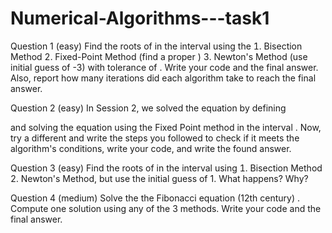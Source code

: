 # Numerical-Algorithms---task1


Question 1 (easy)
Find the roots of in the interval using the
 Bisection Method
 Fixed-Point Method (find a proper )
 Newton's Method (use initial guess of 3
with tolerance of . Write your code and the final answer. Also, report how
many iterations did each algorithm take to reach the final answer.

Question 2 (easy)
In Session 2, we solved the equation by defining

and solving the equation using the Fixed Point method in
the interval . Now, try a different and write the steps you followed to
check if it meets the algorithm's conditions, write your code, and write the
found answer.

Question 3 (easy)
Find the roots of in the interval using
 Bisection Method
 Newton's Method, but use the initial guess of 1. What happens? Why?

Question 4 (medium)
Solve the the Fibonacci equation 12th century) .
Compute one solution using any of the 3 methods. Write your code and the
final answer.
